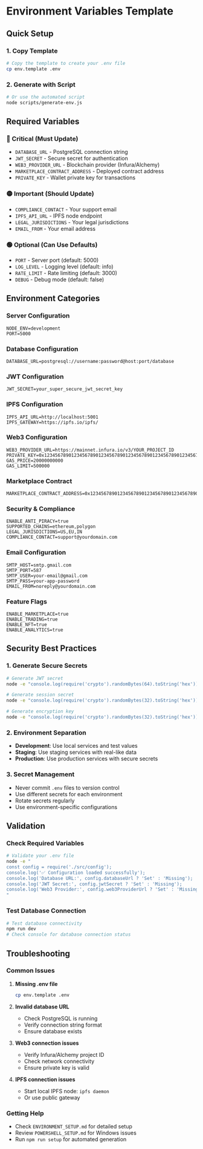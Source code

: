 # Environment Variables Template

## Quick Setup

### 1. Copy Template
```bash
# Copy the template to create your .env file
cp env.template .env
```

### 2. Generate with Script
```bash
# Or use the automated script
node scripts/generate-env.js
```

## Required Variables

### 🔴 Critical (Must Update)
- `DATABASE_URL` - PostgreSQL connection string
- `JWT_SECRET` - Secure secret for authentication
- `WEB3_PROVIDER_URL` - Blockchain provider (Infura/Alchemy)
- `MARKETPLACE_CONTRACT_ADDRESS` - Deployed contract address
- `PRIVATE_KEY` - Wallet private key for transactions

### 🟡 Important (Should Update)
- `COMPLIANCE_CONTACT` - Your support email
- `IPFS_API_URL` - IPFS node endpoint
- `LEGAL_JURISDICTIONS` - Your legal jurisdictions
- `EMAIL_FROM` - Your email address

### 🟢 Optional (Can Use Defaults)
- `PORT` - Server port (default: 5000)
- `LOG_LEVEL` - Logging level (default: info)
- `RATE_LIMIT` - Rate limiting (default: 3000)
- `DEBUG` - Debug mode (default: false)

## Environment Categories

### Server Configuration
```env
NODE_ENV=development
PORT=5000
```

### Database Configuration
```env
DATABASE_URL=postgresql://username:password@host:port/database
```

### JWT Configuration
```env
JWT_SECRET=your_super_secure_jwt_secret_key
```

### IPFS Configuration
```env
IPFS_API_URL=http://localhost:5001
IPFS_GATEWAY=https://ipfs.io/ipfs/
```

### Web3 Configuration
```env
WEB3_PROVIDER_URL=https://mainnet.infura.io/v3/YOUR_PROJECT_ID
PRIVATE_KEY=0x1234567890123456789012345678901234567890123456789012345678901234
GAS_PRICE=20000000000
GAS_LIMIT=500000
```

### Marketplace Contract
```env
MARKETPLACE_CONTRACT_ADDRESS=0x1234567890123456789012345678901234567890
```

### Security & Compliance
```env
ENABLE_ANTI_PIRACY=true
SUPPORTED_CHAINS=ethereum,polygon
LEGAL_JURISDICTIONS=US,EU,IN
COMPLIANCE_CONTACT=support@yourdomain.com
```

### Email Configuration
```env
SMTP_HOST=smtp.gmail.com
SMTP_PORT=587
SMTP_USER=your-email@gmail.com
SMTP_PASS=your-app-password
EMAIL_FROM=noreply@yourdomain.com
```

### Feature Flags
```env
ENABLE_MARKETPLACE=true
ENABLE_TRADING=true
ENABLE_NFT=true
ENABLE_ANALYTICS=true
```

## Security Best Practices

### 1. Generate Secure Secrets
```bash
# Generate JWT secret
node -e "console.log(require('crypto').randomBytes(64).toString('hex'))"

# Generate session secret
node -e "console.log(require('crypto').randomBytes(32).toString('hex'))"

# Generate encryption key
node -e "console.log(require('crypto').randomBytes(32).toString('hex'))"
```

### 2. Environment Separation
- **Development**: Use local services and test values
- **Staging**: Use staging services with real-like data
- **Production**: Use production services with secure secrets

### 3. Secret Management
- Never commit `.env` files to version control
- Use different secrets for each environment
- Rotate secrets regularly
- Use environment-specific configurations

## Validation

### Check Required Variables
```bash
# Validate your .env file
node -e "
const config = require('./src/config');
console.log('✅ Configuration loaded successfully');
console.log('Database URL:', config.databaseUrl ? 'Set' : 'Missing');
console.log('JWT Secret:', config.jwtSecret ? 'Set' : 'Missing');
console.log('Web3 Provider:', config.web3ProviderUrl ? 'Set' : 'Missing');
"
```

### Test Database Connection
```bash
# Test database connectivity
npm run dev
# Check console for database connection status
```

## Troubleshooting

### Common Issues

1. **Missing .env file**
   ```bash
   cp env.template .env
   ```

2. **Invalid database URL**
   - Check PostgreSQL is running
   - Verify connection string format
   - Ensure database exists

3. **Web3 connection issues**
   - Verify Infura/Alchemy project ID
   - Check network connectivity
   - Ensure private key is valid

4. **IPFS connection issues**
   - Start local IPFS node: `ipfs daemon`
   - Or use public gateway

### Getting Help

- Check `ENVIRONMENT_SETUP.md` for detailed setup
- Review `POWERSHELL_SETUP.md` for Windows issues
- Run `npm run setup` for automated generation
